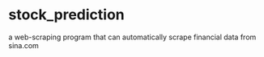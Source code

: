 # stock_prediction
a web-scraping program that can automatically scrape financial data from sina.com
